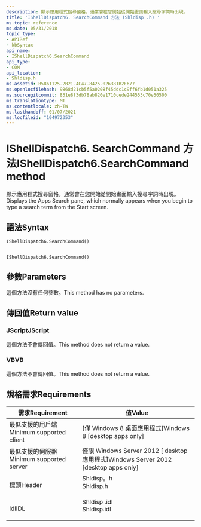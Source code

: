 ```yaml
---
description: 顯示應用程式搜尋窗格，通常會在您開始從開始畫面輸入搜尋字詞時出現。
title: 'IShellDispatch6. SearchCommand 方法 (Shldisp .h) '
ms.topic: reference
ms.date: 05/31/2018
topic_type:
- APIRef
- kbSyntax
api_name:
- IShellDispatch6.SearchCommand
api_type:
- COM
api_location:
- Shldisp.h
ms.assetid: B5861125-2B21-4C47-8425-026381B2F677
ms.openlocfilehash: 9868d21cb5f5a0208f45ddc1c9ff6fb1d051a325
ms.sourcegitcommit: 831e8f3db78ab820e1710cede244553c70e50500
ms.translationtype: MT
ms.contentlocale: zh-TW
ms.lasthandoff: 01/07/2021
ms.locfileid: "104972353"
---
```

# <a name="ishelldispatch6searchcommand-method"></a><span data-ttu-id="f58c8-103">IShellDispatch6. SearchCommand 方法</span><span class="sxs-lookup"><span data-stu-id="f58c8-103">IShellDispatch6.SearchCommand method</span></span>

<span data-ttu-id="f58c8-104">顯示應用程式搜尋窗格，通常會在您開始從開始畫面輸入搜尋字詞時出現。</span><span class="sxs-lookup"><span data-stu-id="f58c8-104">Displays the Apps Search pane, which normally appears when you begin to type a search term from the Start screen.</span></span>

## <a name="syntax"></a><span data-ttu-id="f58c8-105">語法</span><span class="sxs-lookup"><span data-stu-id="f58c8-105">Syntax</span></span>


```JScript
IShellDispatch6.SearchCommand()
```


```VB

IShellDispatch6.SearchCommand()
```





## <a name="parameters"></a><span data-ttu-id="f58c8-106">參數</span><span class="sxs-lookup"><span data-stu-id="f58c8-106">Parameters</span></span>

<span data-ttu-id="f58c8-107">這個方法沒有任何參數。</span><span class="sxs-lookup"><span data-stu-id="f58c8-107">This method has no parameters.</span></span>

## <a name="return-value"></a><span data-ttu-id="f58c8-108">傳回值</span><span class="sxs-lookup"><span data-stu-id="f58c8-108">Return value</span></span>

### <a name="jscript"></a><span data-ttu-id="f58c8-109">JScript</span><span class="sxs-lookup"><span data-stu-id="f58c8-109">JScript</span></span>

<span data-ttu-id="f58c8-110">這個方法不會傳回值。</span><span class="sxs-lookup"><span data-stu-id="f58c8-110">This method does not return a value.</span></span>

### <a name="vb"></a><span data-ttu-id="f58c8-111">VB</span><span class="sxs-lookup"><span data-stu-id="f58c8-111">VB</span></span>

<span data-ttu-id="f58c8-112">這個方法不會傳回值。</span><span class="sxs-lookup"><span data-stu-id="f58c8-112">This method does not return a value.</span></span>

## <a name="requirements"></a><span data-ttu-id="f58c8-113">規格需求</span><span class="sxs-lookup"><span data-stu-id="f58c8-113">Requirements</span></span>



| <span data-ttu-id="f58c8-114">需求</span><span class="sxs-lookup"><span data-stu-id="f58c8-114">Requirement</span></span> | <span data-ttu-id="f58c8-115">值</span><span class="sxs-lookup"><span data-stu-id="f58c8-115">Value</span></span> |
|-------------------------------------|----------------------------------------------------------------------------------------|
| <span data-ttu-id="f58c8-116">最低支援的用戶端</span><span class="sxs-lookup"><span data-stu-id="f58c8-116">Minimum supported client</span></span><br/> | <span data-ttu-id="f58c8-117">\[僅 Windows 8 桌面應用程式\]</span><span class="sxs-lookup"><span data-stu-id="f58c8-117">Windows 8 \[desktop apps only\]</span></span><br/>                                             |
| <span data-ttu-id="f58c8-118">最低支援的伺服器</span><span class="sxs-lookup"><span data-stu-id="f58c8-118">Minimum supported server</span></span><br/> | <span data-ttu-id="f58c8-119">僅限 Windows Server 2012 \[ desktop 應用程式\]</span><span class="sxs-lookup"><span data-stu-id="f58c8-119">Windows Server 2012 \[desktop apps only\]</span></span><br/>                                   |
| <span data-ttu-id="f58c8-120">標頭</span><span class="sxs-lookup"><span data-stu-id="f58c8-120">Header</span></span><br/>                   | <dl> <span data-ttu-id="f58c8-121"><dt>Shldisp。h</dt></span><span class="sxs-lookup"><span data-stu-id="f58c8-121"><dt>Shldisp.h</dt></span></span> </dl>   |
| <span data-ttu-id="f58c8-122">Idl</span><span class="sxs-lookup"><span data-stu-id="f58c8-122">IDL</span></span><br/>                      | <dl> <span data-ttu-id="f58c8-123"><dt>Shldisp .idl</dt></span><span class="sxs-lookup"><span data-stu-id="f58c8-123"><dt>Shldisp.idl</dt></span></span> </dl> |



 

 




